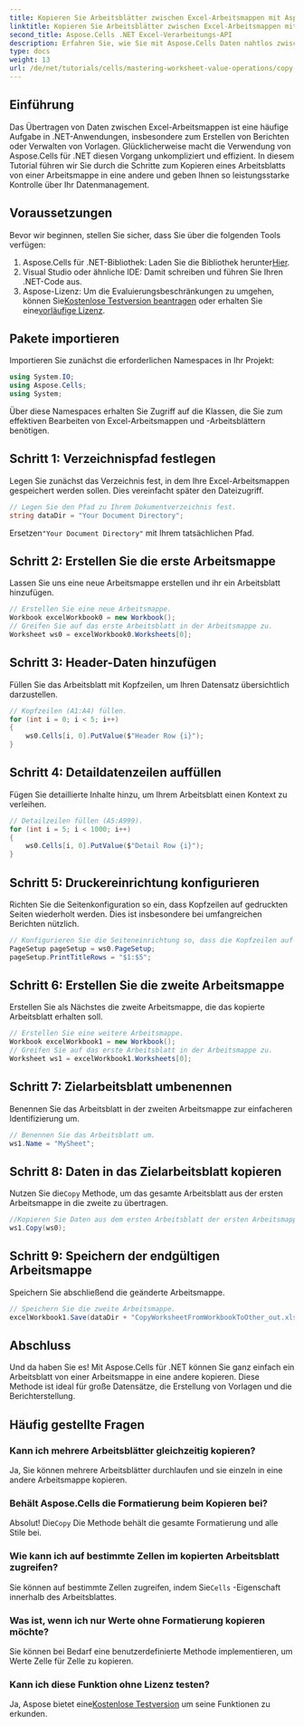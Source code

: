 ```yaml
---
title: Kopieren Sie Arbeitsblätter zwischen Excel-Arbeitsmappen mit Aspose.Cells
linktitle: Kopieren Sie Arbeitsblätter zwischen Excel-Arbeitsmappen mit Aspose.Cells
second_title: Aspose.Cells .NET Excel-Verarbeitungs-API
description: Erfahren Sie, wie Sie mit Aspose.Cells Daten nahtlos zwischen Excel-Arbeitsmappen in Ihren .NET-Anwendungen übertragen. Dieses umfassende Tutorial führt Sie durch jeden Schritt des Kopierens von Arbeitsblättern.
type: docs
weight: 13
url: /de/net/tutorials/cells/mastering-worksheet-value-operations/copy-worksheet-between-workbooks/
---
```

## Einführung

Das Übertragen von Daten zwischen Excel-Arbeitsmappen ist eine häufige Aufgabe in .NET-Anwendungen, insbesondere zum Erstellen von Berichten oder Verwalten von Vorlagen. Glücklicherweise macht die Verwendung von Aspose.Cells für .NET diesen Vorgang unkompliziert und effizient. In diesem Tutorial führen wir Sie durch die Schritte zum Kopieren eines Arbeitsblatts von einer Arbeitsmappe in eine andere und geben Ihnen so leistungsstarke Kontrolle über Ihr Datenmanagement.

## Voraussetzungen

Bevor wir beginnen, stellen Sie sicher, dass Sie über die folgenden Tools verfügen:

1.  Aspose.Cells für .NET-Bibliothek: Laden Sie die Bibliothek herunter[Hier](https://releases.aspose.com/cells/net/).
2. Visual Studio oder ähnliche IDE: Damit schreiben und führen Sie Ihren .NET-Code aus.
3.  Aspose-Lizenz: Um die Evaluierungsbeschränkungen zu umgehen, können Sie[Kostenlose Testversion beantragen](https://releases.aspose.com/) oder erhalten Sie eine[vorläufige Lizenz](https://purchase.aspose.com/temporary-license/).

## Pakete importieren

Importieren Sie zunächst die erforderlichen Namespaces in Ihr Projekt:

```csharp
using System.IO;
using Aspose.Cells;
using System;
```

Über diese Namespaces erhalten Sie Zugriff auf die Klassen, die Sie zum effektiven Bearbeiten von Excel-Arbeitsmappen und -Arbeitsblättern benötigen.

## Schritt 1: Verzeichnispfad festlegen

Legen Sie zunächst das Verzeichnis fest, in dem Ihre Excel-Arbeitsmappen gespeichert werden sollen. Dies vereinfacht später den Dateizugriff.

```csharp
// Legen Sie den Pfad zu Ihrem Dokumentverzeichnis fest.
string dataDir = "Your Document Directory";
```
 Ersetzen`"Your Document Directory"` mit Ihrem tatsächlichen Pfad.

## Schritt 2: Erstellen Sie die erste Arbeitsmappe

Lassen Sie uns eine neue Arbeitsmappe erstellen und ihr ein Arbeitsblatt hinzufügen.

```csharp
// Erstellen Sie eine neue Arbeitsmappe.
Workbook excelWorkbook0 = new Workbook();
// Greifen Sie auf das erste Arbeitsblatt in der Arbeitsmappe zu.
Worksheet ws0 = excelWorkbook0.Worksheets[0];
```

## Schritt 3: Header-Daten hinzufügen

Füllen Sie das Arbeitsblatt mit Kopfzeilen, um Ihren Datensatz übersichtlich darzustellen.

```csharp
// Kopfzeilen (A1:A4) füllen.
for (int i = 0; i < 5; i++)
{
    ws0.Cells[i, 0].PutValue($"Header Row {i}");
}
```

## Schritt 4: Detaildatenzeilen auffüllen

Fügen Sie detaillierte Inhalte hinzu, um Ihrem Arbeitsblatt einen Kontext zu verleihen.

```csharp
// Detailzeilen füllen (A5:A999).
for (int i = 5; i < 1000; i++)
{
    ws0.Cells[i, 0].PutValue($"Detail Row {i}");
}
```

## Schritt 5: Druckereinrichtung konfigurieren

Richten Sie die Seitenkonfiguration so ein, dass Kopfzeilen auf gedruckten Seiten wiederholt werden. Dies ist insbesondere bei umfangreichen Berichten nützlich.

```csharp
// Konfigurieren Sie die Seiteneinrichtung so, dass die Kopfzeilen auf jeder Seite wiederholt werden.
PageSetup pageSetup = ws0.PageSetup;
pageSetup.PrintTitleRows = "$1:$5";
```

## Schritt 6: Erstellen Sie die zweite Arbeitsmappe

Erstellen Sie als Nächstes die zweite Arbeitsmappe, die das kopierte Arbeitsblatt erhalten soll.

```csharp
// Erstellen Sie eine weitere Arbeitsmappe.
Workbook excelWorkbook1 = new Workbook();
// Greifen Sie auf das erste Arbeitsblatt in der Arbeitsmappe zu.
Worksheet ws1 = excelWorkbook1.Worksheets[0];
```

## Schritt 7: Zielarbeitsblatt umbenennen

Benennen Sie das Arbeitsblatt in der zweiten Arbeitsmappe zur einfacheren Identifizierung um.

```csharp
// Benennen Sie das Arbeitsblatt um.
ws1.Name = "MySheet";
```

## Schritt 8: Daten in das Zielarbeitsblatt kopieren

 Nutzen Sie die`Copy` Methode, um das gesamte Arbeitsblatt aus der ersten Arbeitsmappe in die zweite zu übertragen.

```csharp
//Kopieren Sie Daten aus dem ersten Arbeitsblatt der ersten Arbeitsmappe in das erste Arbeitsblatt der zweiten Arbeitsmappe.
ws1.Copy(ws0);
```

## Schritt 9: Speichern der endgültigen Arbeitsmappe

Speichern Sie abschließend die geänderte Arbeitsmappe.

```csharp
// Speichern Sie die zweite Arbeitsmappe.
excelWorkbook1.Save(dataDir + "CopyWorksheetFromWorkbookToOther_out.xls");
```

## Abschluss

Und da haben Sie es! Mit Aspose.Cells für .NET können Sie ganz einfach ein Arbeitsblatt von einer Arbeitsmappe in eine andere kopieren. Diese Methode ist ideal für große Datensätze, die Erstellung von Vorlagen und die Berichterstellung. 

## Häufig gestellte Fragen

### Kann ich mehrere Arbeitsblätter gleichzeitig kopieren?  
Ja, Sie können mehrere Arbeitsblätter durchlaufen und sie einzeln in eine andere Arbeitsmappe kopieren.

### Behält Aspose.Cells die Formatierung beim Kopieren bei?  
 Absolut! Die`Copy` Die Methode behält die gesamte Formatierung und alle Stile bei.

### Wie kann ich auf bestimmte Zellen im kopierten Arbeitsblatt zugreifen?  
 Sie können auf bestimmte Zellen zugreifen, indem Sie`Cells` -Eigenschaft innerhalb des Arbeitsblattes.

### Was ist, wenn ich nur Werte ohne Formatierung kopieren möchte?  
Sie können bei Bedarf eine benutzerdefinierte Methode implementieren, um Werte Zelle für Zelle zu kopieren.

### Kann ich diese Funktion ohne Lizenz testen?  
 Ja, Aspose bietet eine[Kostenlose Testversion](https://releases.aspose.com/) um seine Funktionen zu erkunden.